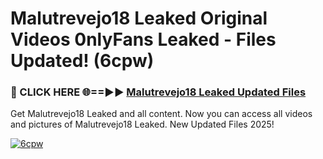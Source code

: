 # Malutrevejo18 Leaked Original Videos 0nlyFans Leaked - Files Updated! (6cpw)

<h3>🔴 CLICK HERE 🌐==►► <a href="https://tinyurl.com/x26r9saj" rel="nofollow">Malutrevejo18 Leaked Updated Files</a></h3>

Get Malutrevejo18 Leaked and all content. Now you can access all videos and pictures of Malutrevejo18 Leaked. New Updated Files 2025!

[![6cpw](https://i.imgur.com/LkgZPqh.gif)](https://tinyurl.com/x26r9saj)
